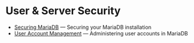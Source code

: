 # User &amp; Server Security

- [Securing MariaDB](/mariadb-administration/user-server-security/securing-mariadb/) — Securing your MariaDB installation
- [User Account Management](/mariadb-administration/user-server-security/user-account-management/) — Administering user accounts in MariaDB